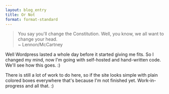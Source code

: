 ```yaml
---
layout: blog_entry
title: Or Not
format: format-standard
---
```

<blockquote>You say you'll change the Constitution. Well, you know, we all want to change your head.<br>~ Lennon/McCartney</blockquote>
<p>Well Wordpress lasted a whole day before it started giving me fits. So I changed my mind, now I'm going with self-hosted and hand-written code. We'll see how this goes. :)</p>
<p>There is still a lot of work to do here, so if the site looks simple with plain colored boxes everywhere that's because I'm not finished yet. Work-in-progress and all that. :)</p>